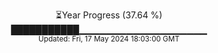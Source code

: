 <p align="center">
⏳Year Progress (37.64 %)<br>
███████████▁▁▁▁▁▁▁▁▁▁▁▁▁▁▁▁▁▁▁ <br>
<sub>Updated: Fri, 17 May 2024 18:03:00 GMT</sub>
</p>

